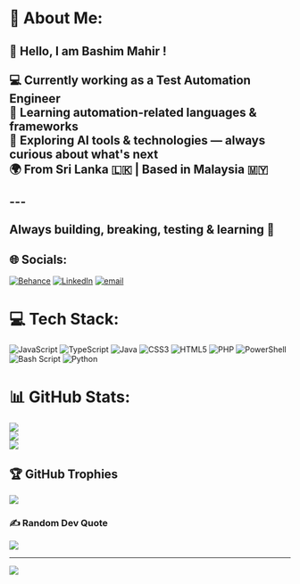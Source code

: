# 💫 About Me:
## 👋 Hello, I am Bashim Mahir !<br><br>💻 Currently working as a Test Automation Engineer  <br>🔧 Learning automation-related languages & frameworks  <br>🤖 Exploring AI tools & technologies — always curious about what's next  <br>🌍 From Sri Lanka 🇱🇰 | Based in Malaysia 🇲🇾  <br><br>---<br><br>Always building, breaking, testing & learning 🚀


## 🌐 Socials:
[![Behance](https://img.shields.io/badge/Behance-1769ff?logo=behance&logoColor=white)](https://behance.net/thisisbashim) [![LinkedIn](https://img.shields.io/badge/LinkedIn-%230077B5.svg?logo=linkedin&logoColor=white)](https://linkedin.com/in/bashim-mahir) [![email](https://img.shields.io/badge/Email-D14836?logo=gmail&logoColor=white)](mailto:thisisbashim@gmail.com) 

# 💻 Tech Stack:
![JavaScript](https://img.shields.io/badge/javascript-%23323330.svg?style=for-the-badge&logo=javascript&logoColor=%23F7DF1E) ![TypeScript](https://img.shields.io/badge/typescript-%23007ACC.svg?style=for-the-badge&logo=typescript&logoColor=white) ![Java](https://img.shields.io/badge/java-%23ED8B00.svg?style=for-the-badge&logo=openjdk&logoColor=white) ![CSS3](https://img.shields.io/badge/css3-%231572B6.svg?style=for-the-badge&logo=css3&logoColor=white) ![HTML5](https://img.shields.io/badge/html5-%23E34F26.svg?style=for-the-badge&logo=html5&logoColor=white) ![PHP](https://img.shields.io/badge/php-%23777BB4.svg?style=for-the-badge&logo=php&logoColor=white) ![PowerShell](https://img.shields.io/badge/PowerShell-%235391FE.svg?style=for-the-badge&logo=powershell&logoColor=white) ![Bash Script](https://img.shields.io/badge/bash_script-%23121011.svg?style=for-the-badge&logo=gnu-bash&logoColor=white) ![Python](https://img.shields.io/badge/python-3670A0?style=for-the-badge&logo=python&logoColor=ffdd54)
# 📊 GitHub Stats:
![](https://github-readme-stats.vercel.app/api?username=basheeep&theme=dark&hide_border=false&include_all_commits=false&count_private=false)<br/>
![](https://nirzak-streak-stats.vercel.app/?user=basheeep&theme=dark&hide_border=false)<br/>
![](https://github-readme-stats.vercel.app/api/top-langs/?username=basheeep&theme=dark&hide_border=false&include_all_commits=false&count_private=false&layout=compact)

## 🏆 GitHub Trophies
![](https://github-profile-trophy.vercel.app/?username=basheeep&theme=gruvbox&no-frame=false&no-bg=true&margin-w=4)

### ✍️ Random Dev Quote
![](https://quotes-github-readme.vercel.app/api?type=horizontal&theme=tokyonight)

---
[![](https://visitcount.itsvg.in/api?id=basheeep&icon=0&color=0)](https://visitcount.itsvg.in)

<!-- Proudly created with GPRM ( https://gprm.itsvg.in ) -->

